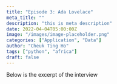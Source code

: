 ```yaml
---
title: "Episode 3: Ada Lovelace"
meta_title: ""
description: "this is meta description"
date: 2022-04-04T05:00:00Z
image: "/images/image-placeholder.png"
categories: ["Application", "Data"]
author: "Cheuk Ting Ho"
tags: ["python", "africa"]
draft: false
---
```


Below is the excerpt of the interview

